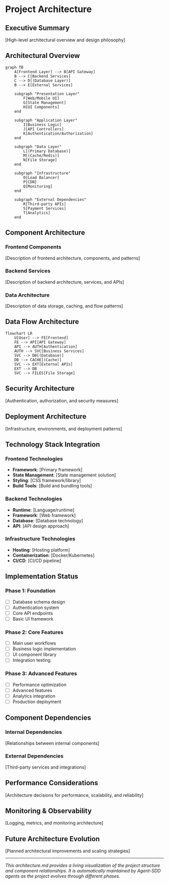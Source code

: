 # Project Architecture

## Executive Summary
[High-level architectural overview and design philosophy]

## Architectural Overview

```mermaid
graph TB
    A[Frontend Layer] --> B[API Gateway]
    B --> C[Backend Services]
    C --> D[(Database Layer)]
    B --> E[External Services]

    subgraph "Presentation Layer"
        F[Web/Mobile UI]
        G[State Management]
        H[UI Components]
    end

    subgraph "Application Layer"
        I[Business Logic]
        J[API Controllers]
        K[Authentication/Authorization]
    end

    subgraph "Data Layer"
        L[(Primary Database)]
        M[(Cache/Redis)]
        N[File Storage]
    end

    subgraph "Infrastructure"
        O[Load Balancer]
        P[CDN]
        Q[Monitoring]
    end

    subgraph "External Dependencies"
        R[Third-party APIs]
        S[Payment Services]
        T[Analytics]
    end
```

## Component Architecture

### Frontend Components
[Description of frontend architecture, components, and patterns]

### Backend Services
[Description of backend architecture, services, and APIs]

### Data Architecture
[Description of data storage, caching, and flow patterns]

## Data Flow Architecture

```mermaid
flowchart LR
    U[User] --> FE[Frontend]
    FE --> API[API Gateway]
    API --> AUTH[Authentication]
    AUTH --> SVC[Business Services]
    SVC --> DB[(Database)]
    DB --> CACHE[(Cache)]
    SVC --> EXT[External APIs]
    EXT --> DB
    SVC --> FILES[File Storage]
```

## Security Architecture
[Authentication, authorization, and security measures]

## Deployment Architecture
[Infrastructure, environments, and deployment patterns]

## Technology Stack Integration

### Frontend Technologies
- **Framework**: [Primary framework]
- **State Management**: [State management solution]
- **Styling**: [CSS framework/library]
- **Build Tools**: [Build and bundling tools]

### Backend Technologies
- **Runtime**: [Language/runtime]
- **Framework**: [Web framework]
- **Database**: [Database technology]
- **API**: [API design approach]

### Infrastructure Technologies
- **Hosting**: [Hosting platform]
- **Containerization**: [Docker/Kubernetes]
- **CI/CD**: [CI/CD pipeline]

## Implementation Status

### Phase 1: Foundation
- [ ] Database schema design
- [ ] Authentication system
- [ ] Core API endpoints
- [ ] Basic UI framework

### Phase 2: Core Features
- [ ] Main user workflows
- [ ] Business logic implementation
- [ ] UI component library
- [ ] Integration testing

### Phase 3: Advanced Features
- [ ] Performance optimization
- [ ] Advanced features
- [ ] Analytics integration
- [ ] Production deployment

## Component Dependencies

### Internal Dependencies
[Relationships between internal components]

### External Dependencies
[Third-party services and integrations]

## Performance Considerations
[Architecture decisions for performance, scalability, and reliability]

## Monitoring & Observability
[Logging, metrics, and monitoring architecture]

## Future Architecture Evolution
[Planned architectural improvements and scaling strategies]

---
*This architecture.md provides a living visualization of the project structure and component relationships. It is automatically maintained by Agent-SDD agents as the project evolves through different phases.*
